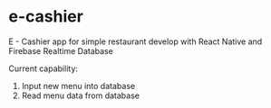 # e-cashier
E - Cashier app for simple restaurant develop with React Native and Firebase Realtime Database

Current capability:
1. Input new menu into database
2. Read menu data from database
